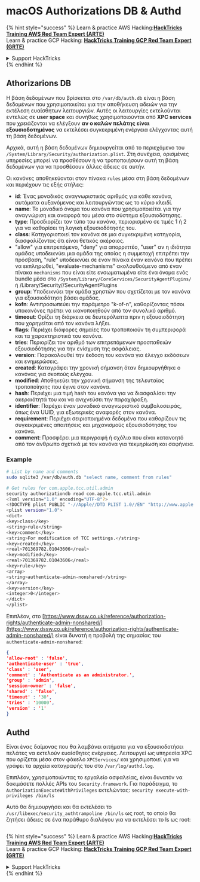 # macOS Authorizations DB & Authd



{% hint style="success" %}
Learn & practice AWS Hacking:<img src="../../../.gitbook/assets/arte.png" alt="" data-size="line">[**HackTricks Training AWS Red Team Expert (ARTE)**](https://training.hacktricks.xyz/courses/arte)<img src="../../../.gitbook/assets/arte.png" alt="" data-size="line">\
Learn & practice GCP Hacking: <img src="../../../.gitbook/assets/grte.png" alt="" data-size="line">[**HackTricks Training GCP Red Team Expert (GRTE)**<img src="../../../.gitbook/assets/grte.png" alt="" data-size="line">](https://training.hacktricks.xyz/courses/grte)

<details>

<summary>Support HackTricks</summary>

* Check the [**subscription plans**](https://github.com/sponsors/carlospolop)!
* **Join the** 💬 [**Discord group**](https://discord.gg/hRep4RUj7f) or the [**telegram group**](https://t.me/peass) or **follow** us on **Twitter** 🐦 [**@hacktricks\_live**](https://twitter.com/hacktricks\_live)**.**
* **Share hacking tricks by submitting PRs to the** [**HackTricks**](https://github.com/carlospolop/hacktricks) and [**HackTricks Cloud**](https://github.com/carlospolop/hacktricks-cloud) github repos.

</details>
{% endhint %}

## **Athorizarions DB**

Η βάση δεδομένων που βρίσκεται στο `/var/db/auth.db` είναι η βάση δεδομένων που χρησιμοποιείται για την αποθήκευση αδειών για την εκτέλεση ευαίσθητων λειτουργιών. Αυτές οι λειτουργίες εκτελούνται εντελώς σε **user space** και συνήθως χρησιμοποιούνται από **XPC services** που χρειάζονται να ελέγξουν **αν ο καλών πελάτης είναι εξουσιοδοτημένος** να εκτελέσει συγκεκριμένη ενέργεια ελέγχοντας αυτή τη βάση δεδομένων.

Αρχικά, αυτή η βάση δεδομένων δημιουργείται από το περιεχόμενο του `/System/Library/Security/authorization.plist`. Στη συνέχεια, ορισμένες υπηρεσίες μπορεί να προσθέσουν ή να τροποποιήσουν αυτή τη βάση δεδομένων για να προσθέσουν άλλες άδειες σε αυτήν.

Οι κανόνες αποθηκεύονται στον πίνακα `rules` μέσα στη βάση δεδομένων και περιέχουν τις εξής στήλες:

* **id**: Ένας μοναδικός αναγνωριστικός αριθμός για κάθε κανόνα, αυτόματα αυξανόμενος και λειτουργώντας ως το κύριο κλειδί.
* **name**: Το μοναδικό όνομα του κανόνα που χρησιμοποιείται για την αναγνώριση και αναφορά του μέσα στο σύστημα εξουσιοδότησης.
* **type**: Προσδιορίζει τον τύπο του κανόνα, περιορισμένο σε τιμές 1 ή 2 για να καθορίσει τη λογική εξουσιοδότησής του.
* **class**: Κατηγοριοποιεί τον κανόνα σε μια συγκεκριμένη κατηγορία, διασφαλίζοντας ότι είναι θετικός ακέραιος.
* "allow" για επιτρεπόμενο, "deny" για απορριπτέο, "user" αν η ιδιότητα ομάδας υποδεικνύει μια ομάδα της οποίας η συμμετοχή επιτρέπει την πρόσβαση, "rule" υποδεικνύει σε έναν πίνακα έναν κανόνα που πρέπει να εκπληρωθεί, "evaluate-mechanisms" ακολουθούμενο από έναν πίνακα `mechanisms` που είναι είτε ενσωματωμένα είτε ένα όνομα ενός bundle μέσα στο `/System/Library/CoreServices/SecurityAgentPlugins/` ή /Library/Security//SecurityAgentPlugins
* **group**: Υποδεικνύει την ομάδα χρηστών που σχετίζεται με τον κανόνα για εξουσιοδότηση βάσει ομάδας.
* **kofn**: Αντιπροσωπεύει την παράμετρο "k-of-n", καθορίζοντας πόσοι υποκανόνες πρέπει να ικανοποιηθούν από τον συνολικό αριθμό.
* **timeout**: Ορίζει τη διάρκεια σε δευτερόλεπτα πριν η εξουσιοδότηση που χορηγείται από τον κανόνα λήξει.
* **flags**: Περιέχει διάφορες σημαίες που τροποποιούν τη συμπεριφορά και τα χαρακτηριστικά του κανόνα.
* **tries**: Περιορίζει τον αριθμό των επιτρεπόμενων προσπαθειών εξουσιοδότησης για την ενίσχυση της ασφάλειας.
* **version**: Παρακολουθεί την έκδοση του κανόνα για έλεγχο εκδόσεων και ενημερώσεις.
* **created**: Καταγράφει την χρονική σήμανση όταν δημιουργήθηκε ο κανόνας για σκοπούς ελέγχου.
* **modified**: Αποθηκεύει την χρονική σήμανση της τελευταίας τροποποίησης που έγινε στον κανόνα.
* **hash**: Περιέχει μια τιμή hash του κανόνα για να διασφαλίσει την ακεραιότητά του και να ανιχνεύσει την παραχάραξη.
* **identifier**: Παρέχει έναν μοναδικό αναγνωριστικό συμβολοσειράς, όπως ένα UUID, για εξωτερικές αναφορές στον κανόνα.
* **requirement**: Περιέχει σειριοποιημένα δεδομένα που καθορίζουν τις συγκεκριμένες απαιτήσεις και μηχανισμούς εξουσιοδότησης του κανόνα.
* **comment**: Προσφέρει μια περιγραφή ή σχόλιο που είναι κατανοητό από τον άνθρωπο σχετικά με τον κανόνα για τεκμηρίωση και σαφήνεια.

### Example
```bash
# List by name and comments
sudo sqlite3 /var/db/auth.db "select name, comment from rules"

# Get rules for com.apple.tcc.util.admin
security authorizationdb read com.apple.tcc.util.admin
<?xml version="1.0" encoding="UTF-8"?>
<!DOCTYPE plist PUBLIC "-//Apple//DTD PLIST 1.0//EN" "http://www.apple.com/DTDs/PropertyList-1.0.dtd">
<plist version="1.0">
<dict>
<key>class</key>
<string>rule</string>
<key>comment</key>
<string>For modification of TCC settings.</string>
<key>created</key>
<real>701369782.01043606</real>
<key>modified</key>
<real>701369782.01043606</real>
<key>rule</key>
<array>
<string>authenticate-admin-nonshared</string>
</array>
<key>version</key>
<integer>0</integer>
</dict>
</plist>
```
Επιπλέον, στο [https://www.dssw.co.uk/reference/authorization-rights/authenticate-admin-nonshared/](https://www.dssw.co.uk/reference/authorization-rights/authenticate-admin-nonshared/) είναι δυνατή η προβολή της σημασίας του `authenticate-admin-nonshared`:
```json
{
'allow-root' : 'false',
'authenticate-user' : 'true',
'class' : 'user',
'comment' : 'Authenticate as an administrator.',
'group' : 'admin',
'session-owner' : 'false',
'shared' : 'false',
'timeout' : '30',
'tries' : '10000',
'version' : '1'
}
```
## Authd

Είναι ένας δαίμονας που θα λαμβάνει αιτήματα για να εξουσιοδοτήσει πελάτες να εκτελούν ευαίσθητες ενέργειες. Λειτουργεί ως υπηρεσία XPC που ορίζεται μέσα στον φάκελο `XPCServices/` και χρησιμοποιεί για να γράφει τα αρχεία καταγραφής του στο `/var/log/authd.log`.

Επιπλέον, χρησιμοποιώντας το εργαλείο ασφαλείας, είναι δυνατόν να δοκιμάσετε πολλές APIs του `Security.framework`. Για παράδειγμα, το `AuthorizationExecuteWithPrivileges` εκτελώντας: `security execute-with-privileges /bin/ls`

Αυτό θα δημιουργήσει και θα εκτελέσει το `/usr/libexec/security_authtrampoline /bin/ls` ως root, το οποίο θα ζητήσει άδειες σε ένα παράθυρο διαλόγου για να εκτελέσει το ls ως root:

<figure><img src="../../../.gitbook/assets/image (10).png" alt=""><figcaption></figcaption></figure>

{% hint style="success" %}
Learn & practice AWS Hacking:<img src="../../../.gitbook/assets/arte.png" alt="" data-size="line">[**HackTricks Training AWS Red Team Expert (ARTE)**](https://training.hacktricks.xyz/courses/arte)<img src="../../../.gitbook/assets/arte.png" alt="" data-size="line">\
Learn & practice GCP Hacking: <img src="../../../.gitbook/assets/grte.png" alt="" data-size="line">[**HackTricks Training GCP Red Team Expert (GRTE)**<img src="../../../.gitbook/assets/grte.png" alt="" data-size="line">](https://training.hacktricks.xyz/courses/grte)

<details>

<summary>Support HackTricks</summary>

* Check the [**subscription plans**](https://github.com/sponsors/carlospolop)!
* **Join the** 💬 [**Discord group**](https://discord.gg/hRep4RUj7f) or the [**telegram group**](https://t.me/peass) or **follow** us on **Twitter** 🐦 [**@hacktricks\_live**](https://twitter.com/hacktricks\_live)**.**
* **Share hacking tricks by submitting PRs to the** [**HackTricks**](https://github.com/carlospolop/hacktricks) and [**HackTricks Cloud**](https://github.com/carlospolop/hacktricks-cloud) github repos.

</details>
{% endhint %}
